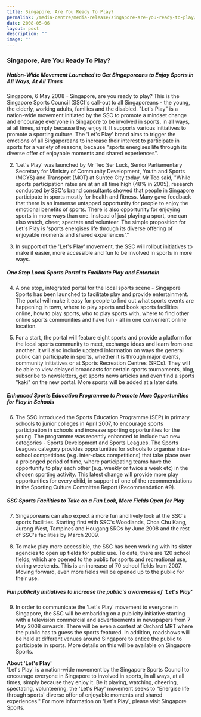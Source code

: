 ```yaml
---
title: Singapore, Are You Ready To Play?
permalink: /media-centre/media-release/singapore-are-you-ready-to-play/
date: 2008-05-06
layout: post
description: ""
image: ""
---
```

### **Singapore, Are You Ready To Play?**

##### **Nation-Wide Movement Launched to Get Singaporeans to Enjoy Sports in All Ways, At All Times**

Singapore, 6 May 2008 - Singapore, are you ready to play? This is the Singapore Sports Council (SSC)'s call-out to all Singaporeans - the young, the elderly, working adults, families and the disabled. "Let's Play" is a nation-wide movement initiated by the SSC to promote a mindset change and encourage everyone in Singapore to be involved in sports, in all ways, at all times, simply because they enjoy it. It supports various initiatives to promote a sporting culture. The 'Let's Play' brand aims to trigger the emotions of all Singaporeans to increase their interest to participate in sports for a variety of reasons, because "sports energises life through its diverse offer of enjoyable moments and shared experiences".

2. 'Let's Play' was launched by Mr Teo Ser Luck, Senior Parliamentary Secretary for Ministry of Community Development, Youth and Sports (MCYS) and Transport (MOT) at Suntec City today. Mr Teo said, "While sports participation rates are at an all time high (48% in 2005), research conducted by SSC's brand consultants showed that people in Singapore participate in sports mostly for health and fitness. Many gave feedback that there is an immense untapped opportunity for people to enjoy the emotional benefits of sports. There is also opportunity for enjoying sports in more ways than one. Instead of just playing a sport, one can also watch, cheer, spectate and volunteer. The simple proposition for Let's Play is 'sports energises life through its diverse offering of enjoyable moments and shared experiences'."

3. In support of the 'Let's Play' movement, the SSC will rollout initiatives to make it easier, more accessible and fun to be involved in sports in more ways.

##### **One Stop Local Sports Portal to Facilitate Play and Entertain**

4. A one stop, integrated portal for the local sports scene - Singapore Sports has been launched to facilitate play and provide entertainment. The portal will make it easy for people to find out what sports events are happening in town, where to play sports and book sports facilities online, how to play sports, who to play sports with, where to find other online sports communities and have fun - all in one convenient online location.

5. For a start, the portal will feature eight sports and provide a platform for the local sports community to meet, exchange ideas and learn from one another. It will also include updated information on ways the general public can participate in sports, whether it is through major events, community initiatives or at Sports Recreation Centres (SRCs). They will be able to view delayed broadcasts for certain sports tournaments, blog, subscribe to newsletters, get sports news articles and even find a sports "kaki" on the new portal. More sports will be added at a later date.

##### **Enhanced Sports Education Programme to Promote More Opportunities for Play in Schools**

6. The SSC introduced the Sports Education Programme (SEP) in primary schools to junior colleges in April 2007, to encourage sports participation in schools and increase sporting opportunities for the young. The programme was recently enhanced to include two new categories - Sports Development and Sports Leagues. The Sports Leagues category provides opportunities for schools to organise intra-school competitions (e.g. inter-class competitions) that take place over a prolonged period of time, where participating teams have the opportunity to play each other (e.g. weekly or twice a week etc) in the chosen sporting activity. This latest change will provide more play opportunities for every child, in support of one of the recommendations in the Sporting Culture Committee Report (Recommendation #9).

##### **SSC Sports Facilities to Take on a Fun Look, More Fields Open for Play**

7. Singaporeans can also expect a more fun and lively look at the SSC's sports facilities. Starting first with SSC's Woodlands, Choa Chu Kang, Jurong West, Tampines and Hougang SRCs by June 2008 and the rest of SSC's facilities by March 2009.

8. To make play more accessible, the SSC has been working with its sister agencies to open up fields for public use. To date, there are 120 school fields, which are opened to the public for sports and recreational use, during weekends. This is an increase of 70 school fields from 2007. Moving forward, even more fields will be opened up to the public for their use.

##### **Fun publicity initiatives to increase the public's awareness of 'Let's Play'**

9. In order to communicate the 'Let's Play' movement to everyone in Singapore, the SSC will be embarking on a publicity initiative starting with a television commercial and advertisements in newspapers from 7 May 2008 onwards. There will be even a contest at Orchard MRT where the public has to guess the sports featured. In addition, roadshows will be held at different venues around Singapore to entice the public to participate in sports. More details on this will be available on Singapore Sports.

**About 'Let's Play'**
<br>
'Let's Play' is a nation-wide movement by the Singapore Sports Council to encourage everyone in Singapore to involved in sports, in all ways, at all times, simply because they enjoy it. Be it playing, watching, cheering, spectating, volunteering, the 'Let's Play' movement seeks to "Energise life through sports' diverse offer of enjoyable moments and shared experiences." For more information on 'Let's Play', please visit Singapore Sports.